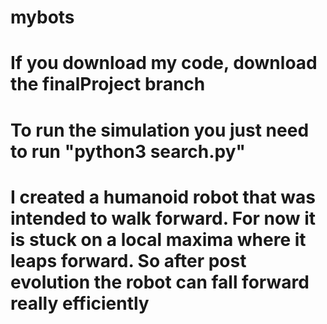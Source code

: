 # mybots

# If you download my code, download the finalProject branch

# To run the simulation you just need to run "python3 search.py"

# I created a humanoid robot that was intended to walk forward. For now it is stuck on a local maxima where it leaps forward. So after post evolution the robot can fall forward really efficiently
